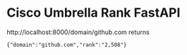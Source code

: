 # Cisco Umbrella Rank FastAPI

http://localhost:8000/domain/github.com returns

`{"domain":"github.com","rank":"2,508"}`
